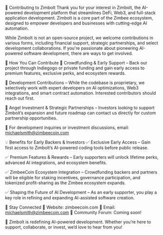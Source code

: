 🦝 Contributing to Zimbolt
Thank you for your interest in Zimbolt, the AI-powered development platform that streamlines DeFi, Web3, and full-stack application development. Zimbolt is a core part of the Zimbee ecosystem, designed to empower developers and businesses with cutting-edge AI automation.

While Zimbolt is not an open-source project, we welcome contributions in various forms, including financial support, strategic partnerships, and select development collaborations. If you're passionate about pioneering AI-powered software development, there are ways to get involved.

🚀 How You Can Contribute
🔹 Crowdfunding & Early Support – Back our project through Indiegogo or private funding and gain early access to premium features, exclusive perks, and ecosystem rewards.

🔹 Development Contributions – While the codebase is proprietary, we selectively work with expert developers on AI optimizations, Web3 integrations, and smart contract automation. Interested contributors should reach out first.

🔹 Angel Investment & Strategic Partnerships – Investors looking to support Zimbolt’s expansion and future roadmap can contact us directly for custom partnership opportunities.

📩 For development inquiries or investment discussions, email: michaelsmith@zimbeecoin.com

💡 Benefits for Early Backers & Investors
✅ Exclusive Early Access – Gain first access to Zimbolt’s AI-powered coding tools before public release.

✅ Premium Features & Rewards – Early supporters will unlock lifetime perks, advanced AI integrations, and ecosystem benefits.

✅ ZimbeeCoin Ecosystem Integration – Crowdfunding backers and partners will be eligible for staking incentives, governance participation, and tokenized profit-sharing as the Zimbee ecosystem expands.

✅ Shaping the Future of AI Development – As an early supporter, you play a key role in refining and expanding AI-assisted software creation.

📌 Stay Connected
📌 Website: zimbeecoin.com
📧 Email: michaelsmith@zimbeecoin.com
💬 Community Forum: Coming soon!

🚀 Zimbolt is redefining AI-powered development. Whether you’re here to support, collaborate, or invest, we’d love to hear from you!